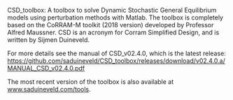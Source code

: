 CSD_toolbox: A toolbox to solve Dynamic Stochastic General Equilibrium models using perturbation methods with Matlab. The toolbox is completely based on the CoRRAM-M toolkit (2018 version) developed by Professor Alfred Maussner. CSD is an acronym for Corram Simplified Design, and is written by Sijmen Duineveld.

For more details see the manual of CSD_v02.4.0, which is the latest release: https://github.com/saduineveld/CSD_toolbox/releases/download/v02.4.0.a/MANUAL_CSD_v02.4.0.pdf

The most recent version of the toolbox is also available at www.saduineveld.com/tools.
